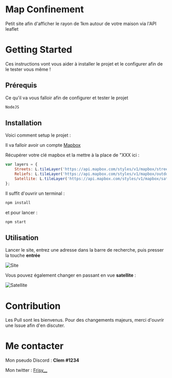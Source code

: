 # Map Confinement
 Petit site afin d'afficher le rayon de 1km autour de votre maison via l'API leaflet 

# Getting Started 

Ces instructions vont vous aider à installer le projet et le configurer afin de le tester vous même ! 

## Prérequis 

Ce qu'il va vous falloir afin de configurer et tester le projet 

```bash
NodeJS
```

## Installation 

Voici comment setup le projet :

Il va falloir avoir un compte [Mapbox](https://docs.mapbox.com/api/)  

Récupérer votre clé mapbox et la mettre à la place de "XXX ici : 
```javascript
var layers = {
    Streets: L.tileLayer('https://api.mapbox.com/styles/v1/mapbox/streets-v10/tiles/{z}/{x}/{y}?access_token=XXX'),
    Reliefs: L.tileLayer('https://api.mapbox.com/styles/v1/mapbox/outdoors-v10/tiles/{z}/{x}/{y}?access_token=XXX'),
    Satellite: L.tileLayer('https://api.mapbox.com/styles/v1/mapbox/satellite-streets-v10/tiles/{z}/{x}/{y}?access_token=XXX'),
};
```
Il suffit d'ouvrir un terminal : 

```bash
npm install 
```

et pour lancer :

```bash
npm start
```

## Utilisation 

Lancer le site, entrez une adresse dans la barre de recherche, puis presser la touche **entrée**

![Site](https://i.ibb.co/VVqzVKm/t-l-chargement-1.png)

Vous pouvez également changer en passant en vue **satellite** : 

![Satellite](https://i.ibb.co/vdFK2tw/Screenshot-9.png)

# Contribution 

Les Pull sont les bienvenus. Pour des changements majeurs, merci d'ouvrir une Issue afin d'en discuter. 

# Me contacter

Mon pseudo Discord : **Clem #1234**

Mon twitter : [Frisy__](https://twitter.com/Frisy__)